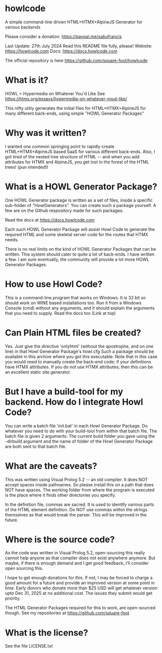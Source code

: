 # howlcode
A simple command-line driven HTML+HTMX+AlpineJS Generator for various backends

Please consider a donation: https://paypal.me/sabufrancis

Last Update: 27th July 2024
Read this README file fully, please!
Website: https://howlcode.com Docs: https://docs.howlcode.com

The official repository is here https://github.com/square-foot/howlcode

What is it?
===========
HOWL = Hypermedia on Whatever You'd Like 
See https://htmx.org/essays/hypermedia-on-whatever-youd-like/ 

This nifty utiliy generates the initial files for HTML+HTMX+AlpineJS for 
many different back-ends, using simple "HOWL Generator Packages" 


Why was it written?
==================
I wanted one common springing point to rapidly create HTML+HTMX+AlpineJS 
based SaaS for various different back-ends. Also, I got tired of the nested 
tree structure of HTML -- and when you add attributes for HTMX and AlpineJS, 
you get lost in the forest of the HTML trees! (pun intended!)


What is a HOWL Generator Package?
=================================
One HOWL Generator package is written as a set of files, inside a specific sub-folder 
of "HowlGenerators". You can create such a package yourself. A few are on the 
Github respository made for such packages.

Read the docs at https://docs.howlcode.com 

Each such HOWL Generator Package will assist Howl Code to generate the required HTML and 
some skeletal server code for the routes that HTMX needs. 

There is no real limits on the kind of HOWL Generator Packages that can be written.
This system should cater to quite a lot of back-ends. I have written a few. 
I am sure eventually, the community will provide a lot more HOWL Generator Packages.

How to use Howl Code?
====================
This is a command-line program that works on Windows. It is 32 bit so should work on WINE 
based installations too. Run it from a Windows Console (cmd) without any arguments, and 
it should explain the arguments that you need to supply. Read the docs too (Link at top)

Can Plain HTML files be created?
================================
Yes. Just give the directive 'onlyhtml' (without the apostrophe, and on one line) 
in that Howl Generator Package's howl.cfg  Such a package should be available in this 
archive where you got this executable. Note that in this case you would need to 
manually create the back-end code; if your definitions have HTMX attributes. If you 
do not use HTMX attributes; then this can be an excellent static site generator. 

But I have a build-tool for my backend. How do I integrate Howl Code?
=====================================================================
You can write a batch file 'init.bat' in each Howl Generator Package. Do whatever 
you need to do with your build-tool from within that batch file. The batch file 
is given 2 arguments: The current build folder you gave using the -dirbuild argument 
and the name of folder of the Howl Generator Package are both sent to that batch file. 

What are the caveats?
=====================
This was written using Visual Prolog 5.2 -- an old compiler. It does NOT accept 
spaces inside pathnames. So please install this on a path that does NOT have spaces.
The working folder from where the program is executed is the place where it 
finds other directories you specify.

In the definition file, commas are sacred. It is used to identify various parts 
of the HTML element definition. Do NOT use commas within the strings themselves
as that would break the parser. This will be improved in the future.

Where is the source code?
=========================
As the code was written in Visual Prolog 5.2, open-sourcing this really cannot help 
anyone as that compiler does not exist anywhere anymore. But maybe, if there is 
enough demand and I get good feedback, I'll consider open sourcing this. 

I hope to get enough donations for this. If not; I may be forced to charge a good 
amount for a future and provide an improved version at some point in time. 
Early donors who donate more than $25 USD will get whatever version upto 
Dec 31, 2025 at no additional cost. The issues they submit would get priority.

The HTML Generator Packages required for this to work, are open-sourced though. 
See my repositories at https://github.com/square-foot

What is the license?
====================
See the file LICENSE.txt 
